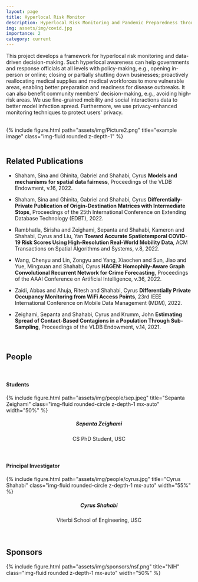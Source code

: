 ```yaml
---
layout: page
title: Hyperlocal Risk Monitor
description: Hyperlocal Risk Monitoring and Pandemic Preparedness through Privacy-Enhanced Mobility and Social Interactions Analysis
img: assets/img/covid.jpg
importance: 2
category: current
---
```


This project develops a framework for hyperlocal risk monitoring and data-driven decision-making. Such hyperlocal awareness can help governments and response officials at all levels with policy-making, e.g., opening in-person or online; closing or partially shutting down businesses; proactively reallocating medical supplies and medical workforces to more vulnerable areas, enabling better preparation and readiness for disease outbreaks. It can also benefit community members’ decision-making, e.g., avoiding high-risk areas. We use fine-grained mobility and social interactions data to better model infection spread. Furthermore, we use privacy-enhanced monitoring techniques to protect users' privacy.  

<br>

<div class="row">
    <div class="col-sm mt-3 mt-md-0">
        <div class="text-center">
            {% include figure.html path="assets/img/Picture2.png" title="example image" class="img-fluid rounded z-depth-1" %}
        </div>
    </div>
</div>

<br>

## Related Publications

- Shaham, Sina and Ghinita, Gabriel and Shahabi, Cyrus **Models and mechanisms for spatial data fairness**, Proceedings of the VLDB Endowment, v.16, 2022.

- Shaham, Sina and Ghinita, Gabriel and Shahabi, Cyrus **Differentially-Private Publication of Origin-Destination Matrices with Intermediate Stops**, Proceedings of the 25th International Conference on Extending Database Technology (EDBT), 2022.

- Rambhatla, Sirisha and Zeighami, Sepanta and Shahabi, Kameron and Shahabi, Cyrus and Liu, Yan **Toward Accurate Spatiotemporal COVID-19 Risk Scores Using High-Resolution Real-World Mobility Data**, ACM Transactions on Spatial Algorithms and Systems, v.8, 2022.

- Wang, Chenyu and Lin, Zongyu and Yang, Xiaochen and Sun, Jiao and Yue, Mingxuan and Shahabi, Cyrus **HAGEN: Homophily-Aware Graph Convolutional Recurrent Network for Crime Forecasting**, Proceedings of the AAAI Conference on Artificial Intelligence, v.36, 2022.

- Zaidi, Abbas and Ahuja, Ritesh and Shahabi, Cyrus **Differentially Private Occupancy Monitoring from WiFi Access Points**, 23rd IEEE International Conference on Mobile Data Management (MDM), 2022.

- Zeighami, Sepanta and Shahabi, Cyrus and Krumm, John **Estimating Spread of Contact-Based Contagions in a Population Through Sub-Sampling**, Proceedings of the VLDB Endowment, v.14, 2021.

<br>

## People

<br>

#### Students

<div class="row">
  <div class="col-sm mt-3 mt-md-0" style="margin-bottom: 20px;">
    <div class="text-center">
        {% include figure.html path="assets/img/people/sep.jpeg" title="Sepanta Zeighami" class="img-fluid rounded-circle z-depth-1 mx-auto" width="50%" %}
    </div>
    <h5 style="text-align:center;">Sepanta Zeighami</h5>
    <p style="text-align:center;">CS PhD Student, USC</p>
  </div>
  <div class="col-sm mt-3 mt-md-0" style="margin-bottom: 20px;">
  </div>
  <div class="col-sm mt-3 mt-md-0" style="margin-bottom: 20px;">
  </div>
</div>

<br>

#### Principal Investigator

<div class="row">
    <div class="col-sm mt-3 mt-md-0" style="margin-bottom: 20px;">
        <div class="text-center">
            {% include figure.html path="assets/img/people/cyrus.jpg" title="Cyrus Shahabi" class="img-fluid rounded-circle z-depth-1 mx-auto" width="55%" %}
        </div>
        <h5 style="text-align:center">Cyrus Shahabi</h5>
        <p style="text-align:center;">Viterbi School of Engineering, USC</p>
    </div>
    <div class="col-sm mt-3 mt-md-0" style="margin-bottom: 20px;">
    </div>
    <div class="col-sm mt-3 mt-md-0" style="margin-bottom: 20px;">
    </div>
</div>

<br>

## Sponsors

<div class="row">
  <div class="col-sm mt-3 mt-md-0" style="margin-bottom: 20px;">
    {% include figure.html path="assets/img/sponsors/nsf.png" title="NIH" class="img-fluid rounded z-depth-1 mx-auto" width="50%" %}
    <div class="col-sm mt-3 mt-md-0" style="margin-bottom: 20px;">
    </div>
    <div class="col-sm mt-3 mt-md-0" style="margin-bottom: 20px;">
    </div>
</div>